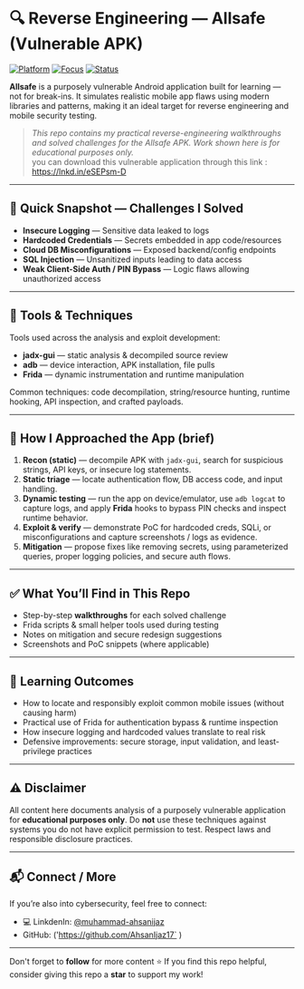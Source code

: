 # 🔍 Reverse Engineering — Allsafe (Vulnerable APK)

[![Platform](https://img.shields.io/badge/Platform-Android-green)](https://play.google.com) [![Focus](https://img.shields.io/badge/Focus-Reverse%20Engineering-orange)]() [![Status](https://img.shields.io/badge/Status-Lab%20Report-blue)]()

**Allsafe** is a purposely vulnerable Android application built for learning — not for break-ins. It simulates realistic mobile app flaws using modern libraries and patterns, making it an ideal target for reverse engineering and mobile security testing.

> _This repo contains my practical reverse-engineering walkthroughs and solved challenges for the Allsafe APK. Work shown here is for educational purposes only._  
> you can download this vulnerable application through this link : https://lnkd.in/eSEPsm-D

---

## 🚩 Quick Snapshot — Challenges I Solved
- **Insecure Logging** — Sensitive data leaked to logs  
- **Hardcoded Credentials** — Secrets embedded in app code/resources  
- **Cloud DB Misconfigurations** — Exposed backend/config endpoints  
- **SQL Injection** — Unsanitized inputs leading to data access  
- **Weak Client-Side Auth / PIN Bypass** — Logic flaws allowing unauthorized access

---

## 🧰 Tools & Techniques
Tools used across the analysis and exploit development:
- **jadx-gui** — static analysis & decompiled source review  
- **adb** — device interaction, APK installation, file pulls  
- **Frida** — dynamic instrumentation and runtime manipulation  

Common techniques: code decompilation, string/resource hunting, runtime hooking, API inspection, and crafted payloads.

---

## 🧭 How I Approached the App (brief)
1. **Recon (static)** — decompile APK with `jadx-gui`, search for suspicious strings, API keys, or insecure log statements.  
2. **Static triage** — locate authentication flow, DB access code, and input handling.  
3. **Dynamic testing** — run the app on device/emulator, use `adb logcat` to capture logs, and apply **Frida** hooks to bypass PIN checks and inspect runtime behavior.  
4. **Exploit & verify** — demonstrate PoC for hardcoded creds, SQLi, or misconfigurations and capture screenshots / logs as evidence.  
5. **Mitigation** — propose fixes like removing secrets, using parameterized queries, proper logging policies, and secure auth flows.

---

## ✅ What You’ll Find in This Repo
- Step-by-step **walkthroughs** for each solved challenge  
- Frida scripts & small helper tools used during testing  
- Notes on mitigation and secure redesign suggestions  
- Screenshots and PoC snippets (where applicable)

---

## 📘 Learning Outcomes
- How to locate and responsibly exploit common mobile issues (without causing harm)  
- Practical use of Frida for authentication bypass & runtime inspection  
- How insecure logging and hardcoded values translate to real risk  
- Defensive improvements: secure storage, input validation, and least-privilege practices

---

## ⚠️ Disclaimer
All content here documents analysis of a purposely vulnerable application for **educational purposes only**. Do **not** use these techniques against systems you do not have explicit permission to test. Respect laws and responsible disclosure practices.

---

## 📬 Connect / More
If you’re also into cybersecurity, feel free to connect:  
- 💻 LinkdenIn: [@muhammad-ahsanijaz](https://www.linkedin.com/in/muhammad-ahsanijaz/)   
- GitHub: ('https://github.com/AhsanIjaz17` ) 
----
Don't forget to **follow** for more content 
⭐ If you find this repo helpful, consider giving this repo a **star** to support my work!  
